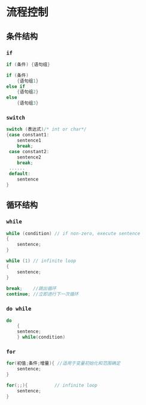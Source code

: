 # 流程控制

## 条件结构

### `if`

```C
if (条件) {语句组}

if (条件)
	{语句组1}
else if
	{语句组2}
else
	{语句组3}
```



### `switch`

```c
switch (表达式)/* int or char*/
{case constant1:
 	sentence1
	break;
 case constant2:
 	sentence2
	break;
 ......
 default:
 	sentence
}
```



## 循环结构

### `while`

```c
while (condition) // if non-zero, execute sentence
{
    sentence;
}

while (1) // infinite loop
{
	sentence;    
}
    
break;    //跳出循环
continue; //立即进行下一次循环
```



### `do while`

```c
do
	{
    sentence;
	} while(condition)  
```



### `for`

```c
for(初值;条件;增量){ //适用于变量初始化和范围确定
	sentence;    
}

for(;;){          // infinite loop
    sentence;
}
```

